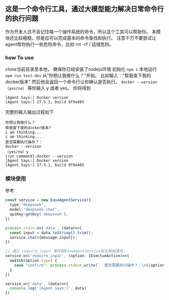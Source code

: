 ## 这是一个命令行工具，通过大模型能力解决日常命令行的执行问题

作为开发人员不会记住每一个操作系统的命令，所以这个工具可以帮助你。
本模块还比较粗糙，但是应可以完成基本的命令查找和执行。
注意千万不要尝试让agent帮你执行一些危险命令，比如 rm -rf /
这很危险。

### how To use

clone当前目录至本地，
确保你已经安装了nodejs环境
初始化
```npm i```
本地运行
```npm run test-dev```
从“你想让我做什么？”开始。
比如输入："帮我查下我的docker版本"
然后他会返回一个命令行让你确认是否执行。
``docker --version （yes/no）``
等你输入 y 或者 yes。
你将得到

```
[Agent Says:] Docker version 
[Agent Says:] 27.5.1, build 9f9e405
```

完整的输入输出过程如下

```
你想让我做什么？
帮我查下我的docker版本?
i am thinking...
i am thinking...
是否需要执行操作？：
docker --version
（yes/no）y
[run command]:docker --version
[Agent Says:] Docker version 
[Agent Says:] 27.5.1, build 9f9e405
```

### 模块使用
参考
```typescript
const service = new EaseAgentService({
  type:"deepseek",
  model:"deepseek-chat",
  apiKey:getKey('deepseek'),
})

process.stdin.on('data', (data)=>{
  const input = data.toString().trim();
  service.chat({message:input});
})

// 通过 require_input 事件跟EaseAgentService发生数据通信
service.on('require_input', (option: IExectueAction)=>{
  switch(option.type) {
    case "confirm": process.stdout.write(`  是否需要执行操作？：\n${option.content}\n（yes/no）`)
  }
})

service.on('data', (data)=>{
  console.log('[Agent Says:]', data)
})
```